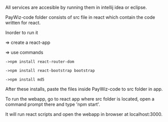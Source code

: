 All services are accesible by running them in intellij idea or eclipse.


PayWiz-code folder consists of src file in react which contain the code written for react.


Inorder to run it 


=> create a react-app


=> use commands 

    ->npm install react-router-dom
     
    ->npm install react-bootstrap bootstrap
    
    ->npm install md5


After these installs, paste the files inside PayWiz-code to src folder in app.

To run the webapp, go to react app where src folder is located, open a command prompt there and type 'npm start'.

It will run react scripts and open the webapp in browser at localhost:3000.
